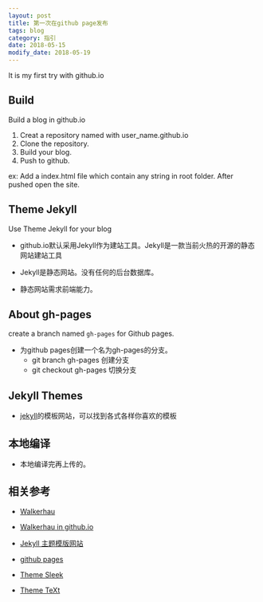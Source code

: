 ```yaml
---
layout: post
title: 第一次在github page发布
tags: blog
category: 指引
date: 2018-05-15 
modify_date: 2018-05-19 
---
```




It is my first try with github.io

## Build

Build a blog in github.io

1. Creat a repository named with user_name.github.io
2. Clone the repository.
3. Build your blog. 
4. Push to github.

ex: Add a index.html file which contain any string in root folder. After pushed open the site.

## Theme Jekyll

Use Theme Jekyll for your blog

- github.io默认采用Jekyll作为建站工具。Jekyll是一款当前火热的开源的静态网站建站工具

- Jekyll是静态网站。没有任何的后台数据库。

- 静态网站需求前端能力。



## About gh-pages

create a branch named `gh-pages` for Github pages.

- 为github pages创建一个名为gh-pages的分支。
    - git branch gh-pages    创建分支
    - git checkout gh-pages  切换分支

## Jekyll Themes

- [jekyll](http://jekyllthemes.org/)的模板网站，可以找到各式各样你喜欢的模板

## 本地编译

- 本地编译完再上传的。





## 相关参考

- [Walkerhau](https://blog.csdn.net/walkerhau/article/details/77394659)

- [Walkerhau in github.io](https://keysaim.github.io/)

- [Jekyll 主题模版网站](http://jekyllthemes.org/)

- [github pages](https://pages.github.com/)

- [Theme Sleek](https://janczizikow.github.io/sleek/)

- [Theme TeXt](https://github.com/kitian616/jekyll-TeXt-theme)